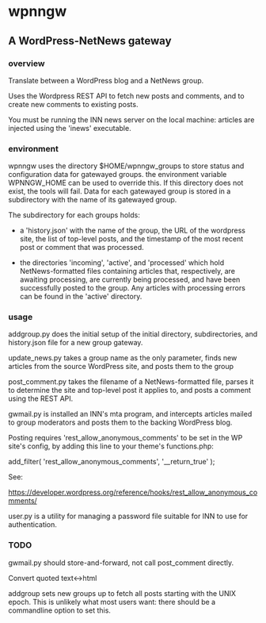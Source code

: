 # wpnngw
## A WordPress-NetNews gateway

### overview

Translate between a WordPress blog and a NetNews group.

Uses the Wordpress REST API to fetch new posts and comments, and to 
create new comments to existing posts.

You must be running the INN news server on the local machine: articles 
are injected using the 'inews' executable.  

### environment

wpnngw uses the directory $HOME/wpnngw_groups to store status and 
configuration data for gatewayed groups.  the environment variable 
WPNNGW_HOME can be used to override this.  If this directory does not 
exist, the tools will fail.  Data for each gatewayed group is stored in a subdirectory with the name 
of its gatewayed group.  

The subdirectory for each groups holds:

 * a 'history.json' with the name of the group, the URL of the 
wordpress site, the list of top-level posts, and the timestamp of the 
most recent post or comment that was processed.

 * the directories 'incoming', 'active', and 'processed' which hold 
NetNews-formatted files containing articles that, respectively, are 
awaiting processing, are currently being processed, and have been 
successfully posted to the group.  Any articles with processing errors 
can be found in the 'active' directory.

### usage

addgroup.py does the initial setup of the initial directory, 
subdirectories, and history.json file for a new group gateway.

update_news.py takes a group name as the only parameter, finds new 
articles from the source WordPress site, and posts them to the group

post_comment.py takes the filename of a NetNews-formatted file, parses 
it to determine the site and top-level post it applies to, and posts a 
comment using the REST API.

gwmail.py is installed an INN's mta program, and intercepts articles 
mailed to group moderators and posts them to the backing WordPress blog.

Posting requires 'rest_allow_anonymous_comments' to be set in the WP
site's config, by adding this line to your theme's functions.php:

add_filter( 'rest_allow_anonymous_comments', '__return_true' );

See:

https://developer.wordpress.org/reference/hooks/rest_allow_anonymous_comments/

user.py is a utility for managing a password file suitable for INN to 
use for authentication.

### TODO

gwmail.py should store-and-forward, not call post_comment directly. 

Convert quoted text<->html

addgroup sets new groups up to fetch all posts starting with the UNIX 
epoch.  This is unlikely what most users want: there should be a 
commandline option to set this.



